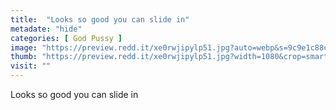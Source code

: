```yaml
---
title:  "Looks so good you can slide in"
metadate: "hide"
categories: [ God Pussy ]
image: "https://preview.redd.it/xe0rwjipylp51.jpg?auto=webp&s=9c9e1c88c7be31660657ffcb240a804ae2a7deb9"
thumb: "https://preview.redd.it/xe0rwjipylp51.jpg?width=1080&crop=smart&auto=webp&s=939b443a0895e327db49266aca684b58281076b8"
visit: ""
---
```

Looks so good you can slide in
